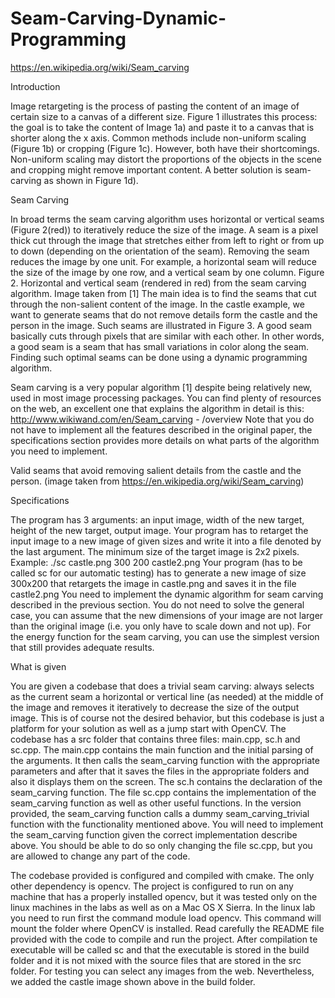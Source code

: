 # Seam-Carving-Dynamic-Programming

https://en.wikipedia.org/wiki/Seam_carving

Introduction

Image retargeting is the process of pasting the content of an image of certain size to a canvas of a different size.
Figure 1 illustrates this process: the goal is to take the content of Image 1a) and paste it to a canvas that is shorter
along the x axis. Common methods include non-uniform scaling (Figure 1b) or cropping (Figure 1c). However,
both have their shortcomings. Non-uniform scaling may distort the proportions of the objects in the scene and
cropping might remove important content. A better solution is seam-carving as shown in Figure 1d).

Seam Carving

In broad terms the seam carving algorithm uses horizontal or vertical seams (Figure 2(red)) to iteratively reduce
the size of the image. A seam is a pixel thick cut through the image that stretches either from left to right or from
up to down (depending on the orientation of the seam). Removing the seam reduces the image by one unit. For
example, a horizontal seam will reduce the size of the image by one row, and a vertical seam by one column.
Figure 2. Horizontal and vertical seam (rendered in red) from the seam carving algorithm. Image taken from [1]
The main idea is to find the seams that cut through the non-salient content of the image. In the castle example,
we want to generate seams that do not remove details form the castle and the person in the image. Such seams are
illustrated in Figure 3. A good seam basically cuts through pixels that are similar with each other. In other words,
a good seam is a seam that has small variations in color along the seam. Finding such optimal seams can be done
using a dynamic programming algorithm.


Seam carving is a very popular algorithm [1] despite being relatively new, used in most image processing
packages. You can find plenty of resources on the web, an excellent one that explains the algorithm in detail is
this: http://www.wikiwand.com/en/Seam_carving - /overview Note that you do not have to implement all the
features described in the original paper, the specifications section provides more details on what parts of
the algorithm you need to implement. 

Valid seams that avoid removing salient details from the castle and the person. (image taken from
https://en.wikipedia.org/wiki/Seam_carving)


Specifications

The program has 3 arguments: an input image, width of the new target, height of the new target, output image.
Your program has to retarget the input image to a new image of given sizes and write it into a file denoted by the
last argument. The minimum size of the target image is 2x2 pixels.
Example: ./sc castle.png 300 200 castle2.png
Your program (has to be called sc for our automatic testing) has to generate a new image of size 300x200 that
retargets the image in castle.png and saves it in the file castle2.png
You need to implement the dynamic algorithm for seam carving described in the previous section. You do not
need to solve the general case, you can assume that the new dimensions of your image are not larger than the
original image (i.e. you only have to scale down and not up). For the energy function for the seam carving, you
can use the simplest version that still provides adequate results.

What is given

You are given a codebase that does a trivial seam carving: always selects as the current seam a horizontal or
vertical line (as needed) at the middle of the image and removes it iteratively to decrease the size of the output
image. This is of course not the desired behavior, but this codebase is just a platform for your solution as well as
a jump start with OpenCV.
The codebase has a src folder that contains three files: main.cpp, sc.h and sc.cpp. The main.cpp contains the main
function and the initial parsing of the arguments. It then calls the seam_carving function with the appropriate
parameters and after that it saves the files in the appropriate folders and also it displays them on the screen. The
sc.h contains the declaration of the seam_carving function. The file sc.cpp contains the implementation of the
seam_carving function as well as other useful functions. In the version provided, the seam_carving function calls
a dummy seam_carving_trivial function with the functionality mentioned above.
You will need to implement the seam_carving function given the correct implementation describe above. You
should be able to do so only changing the file sc.cpp, but you are allowed to change any part of the code. 


The codebase provided is configured and compiled with cmake. The only other dependency is opencv. The project
is configured to run on any machine that has a properly installed opencv, but it was tested only on the linux
machines in the labs as well as on a Mac OS X Sierra.
In the linux lab you need to run first the command module load opencv. This command will mount the folder
where OpenCV is installed. Read carefully the README file provided with the code to compile and run the
project. After compilation te executable will be called sc and that the executable is stored in the build folder and
it is not mixed with the source files that are stored in the src folder.
For testing you can select any images from the web. Nevertheless, we added the castle image shown above in the
build folder. 
